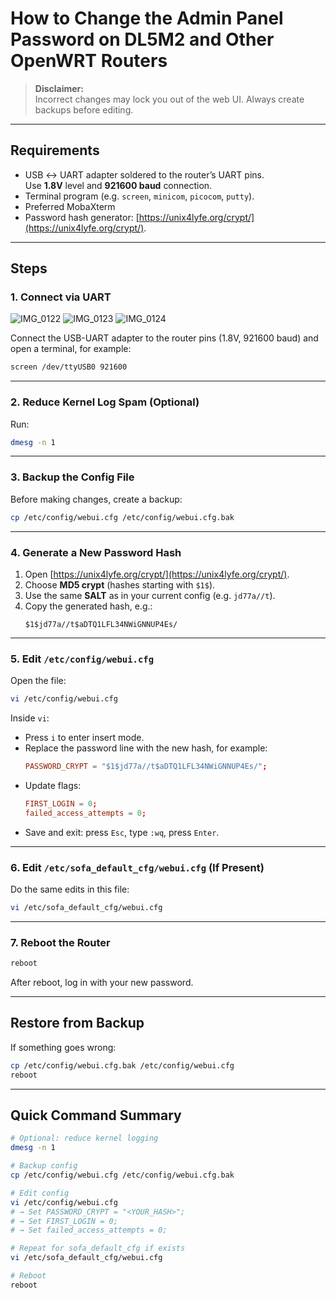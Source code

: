 # How to Change the Admin Panel Password on DL5M2 and Other OpenWRT Routers

> **Disclaimer:**  
> Incorrect changes may lock you out of the web UI. Always create backups before editing.

---

## Requirements
- USB ↔ UART adapter soldered to the router’s UART pins.  
  Use **1.8V** level and **921600 baud** connection.  
- Terminal program (e.g. `screen`, `minicom`, `picocom`, `putty`).
- Preferred MobaXterm   
- Password hash generator: [https://unix4lyfe.org/crypt/](https://unix4lyfe.org/crypt/).  

---

## Steps

### 1. Connect via UART

![IMG_0122](https://github.com/user-attachments/assets/61e7c204-f532-44ea-897e-88e2980f83c1)
![IMG_0123](https://github.com/user-attachments/assets/c90e4ee1-4099-4294-aa4f-b90905519bc4)
![IMG_0124](https://github.com/user-attachments/assets/151702c4-a513-4271-8967-e5f1d30bbd98)

Connect the USB-UART adapter to the router pins (1.8V, 921600 baud) and open a terminal, for example:
```bash
screen /dev/ttyUSB0 921600
```

---

### 2. Reduce Kernel Log Spam (Optional)
Run:
```bash
dmesg -n 1
```

---

### 3. Backup the Config File
Before making changes, create a backup:
```bash
cp /etc/config/webui.cfg /etc/config/webui.cfg.bak
```

---

### 4. Generate a New Password Hash
1. Open [https://unix4lyfe.org/crypt/](https://unix4lyfe.org/crypt/).  
2. Choose **MD5 crypt** (hashes starting with `$1$`).  
3. Use the same **SALT** as in your current config (e.g. `jd77a//t`).  
4. Copy the generated hash, e.g.:  
   ```
   $1$jd77a//t$aDTQ1LFL34NWiGNNUP4Es/
   ```

---

### 5. Edit `/etc/config/webui.cfg`
Open the file:
```bash
vi /etc/config/webui.cfg
```

Inside `vi`:  
- Press `i` to enter insert mode.  
- Replace the password line with the new hash, for example:
  ```conf
  PASSWORD_CRYPT = "$1$jd77a//t$aDTQ1LFL34NWiGNNUP4Es/";
  ```
- Update flags:
  ```conf
  FIRST_LOGIN = 0;
  failed_access_attempts = 0;
  ```
- Save and exit: press `Esc`, type `:wq`, press `Enter`.

---

### 6. Edit `/etc/sofa_default_cfg/webui.cfg` (If Present)
Do the same edits in this file:
```bash
vi /etc/sofa_default_cfg/webui.cfg
```

---

### 7. Reboot the Router
```bash
reboot
```

After reboot, log in with your new password.

---

## Restore from Backup
If something goes wrong:
```bash
cp /etc/config/webui.cfg.bak /etc/config/webui.cfg
reboot
```

---

## Quick Command Summary
```bash
# Optional: reduce kernel logging
dmesg -n 1

# Backup config
cp /etc/config/webui.cfg /etc/config/webui.cfg.bak

# Edit config
vi /etc/config/webui.cfg
# → Set PASSWORD_CRYPT = "<YOUR_HASH>";
# → Set FIRST_LOGIN = 0;
# → Set failed_access_attempts = 0;

# Repeat for sofa_default_cfg if exists
vi /etc/sofa_default_cfg/webui.cfg

# Reboot
reboot
```
